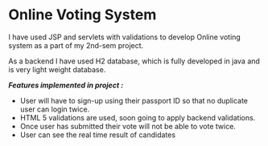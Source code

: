 # Online Voting System #

I have used JSP and servlets with validations to develop Online voting system as a part of my 2nd-sem project.

As a backend I have used H2 database, which is fully developed in java and is very light weight database.

***Features implemented in project :***
* User will have to sign-up using their passport ID so that no duplicate user can login twice.
* HTML 5 validations are used, soon going to apply backend validations.
* Once user has submitted their vote will not be able to vote twice.
* User can see the real time result of candidates
